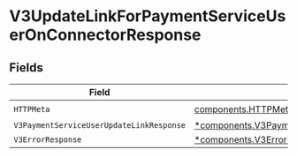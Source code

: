 # V3UpdateLinkForPaymentServiceUserOnConnectorResponse


## Fields

| Field                                                                                                                   | Type                                                                                                                    | Required                                                                                                                | Description                                                                                                             |
| ----------------------------------------------------------------------------------------------------------------------- | ----------------------------------------------------------------------------------------------------------------------- | ----------------------------------------------------------------------------------------------------------------------- | ----------------------------------------------------------------------------------------------------------------------- |
| `HTTPMeta`                                                                                                              | [components.HTTPMetadata](../../models/components/httpmetadata.md)                                                      | :heavy_check_mark:                                                                                                      | N/A                                                                                                                     |
| `V3PaymentServiceUserUpdateLinkResponse`                                                                                | [*components.V3PaymentServiceUserUpdateLinkResponse](../../models/components/v3paymentserviceuserupdatelinkresponse.md) | :heavy_minus_sign:                                                                                                      | Created                                                                                                                 |
| `V3ErrorResponse`                                                                                                       | [*components.V3ErrorResponse](../../models/components/v3errorresponse.md)                                               | :heavy_minus_sign:                                                                                                      | Error                                                                                                                   |
